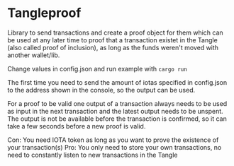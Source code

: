 # Tangleproof

Library to send transactions and create a proof object for them which can be used at any later time to proof that a transaction existet in the Tangle (also called proof of inclusion), as long as the funds weren't moved with another wallet/lib.

Change values in config.json and run example with `cargo run`

The first time you need to send the amount of iotas specified in config.json to the address shown in the console, so the output can be used.


For a proof to be valid one output of a transaction always needs to be used as input in the next transaction and the latest output needs to be unspent.
The output is not be available before the transaction is confirmed, so it can take a few seconds before a new proof is valid.

Con: You need IOTA token as long as you want to prove the existence of your transaction(s)
Pro: You only need to store your own transactions, no need to constantly listen to new transactions in the Tangle